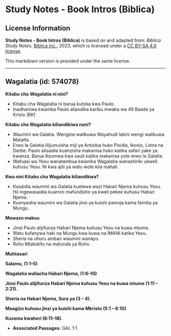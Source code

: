 # Study Notes - Book Intros (Biblica)

## License Information

**Study Notes - Book Intros (Biblica)** is based on and adapted from: _Biblica Study Notes_, [Biblica Inc.](https://www.biblica.com/), 2023, which is licensed under a [CC BY-SA 4.0 license](https://creativecommons.org/licenses/by-sa/4.0/legalcode.en).

This markdown version is provided under the same license.



--------------------------------

## Wagalatia (id: 574078)

**Kitabu cha** **Wagalatia ni nini?**

* Kitabu cha Wagalatia ni barua kutoka kwa Paulo.
* Inadhaniwa kwamba Paulo aliandika karibu mwaka wa 49 Baada ya Kristo (BK)

**Kitabu cha Wagalatia kiliandikiwa nani?**

* Waumini wa Galatia. Wengine walikuwa Wayahudi lakini wengi walikuwa Mataifa.
* Eneo la Galatia lilijumuisha miji ya Antiokia huko Pisidia, Ikonio, Listra na Derbe. Paulo alisaidia kuanzisha makanisa huko katika safari yake ya kwanza. Barua ilisomwa kwa sauti katika makanisa yote eneo la Galatia.
* Wafuasi wa Yesu wanatambua kwamba Wagalatia wanashiriki ukweli kuhusu Yesu. Ni kwa ajili ya watu wote kila mahali.

**Kwa nini Kitabu cha Wagalatia kiliandikwa?**

* Kusaidia waumini wa Galatia kuelewa wazi Habari Njema kuhusu Yesu. Hii ingewasaidia kuamini mafundisho ya kweli pekee kuhusu Habari Njema.
* Kuonyesha waumini wa Galatia jinsi ya kuishi pamoja kama familia ya Mungu.

**Mawazo makuu**

* Jinsi Paulo alijifunza Habari Njema kuhusu Yesu na kuwa mtume.
* Watu kufanywa haki na Mungu kwa kuwa na IMANI katika Yesu.
* Sheria na uhuru ambao waumini wanayo.
* Roho Mtakatifu na matunda ya Roho.

**Muhtasari**

**Salamu, (1:1–5\)**

**Wagalatia waliacha Habari Njema, (1:6–10\)**

**Jinsi Paulo alijifunza Habari Njema kuhusu Yesu na kuwa mtume (1:11 – 2:21\).**

**Sheria na Habari Njema, Sura ya (3 – 4\).**

**Maagizo kuhusu jinsi ya kuishi kama Mkristo (5:1 – 6:10\)**

**Kusema kwaheri (6:11–18\).**

* **Associated Passages:** GAL 1:1

